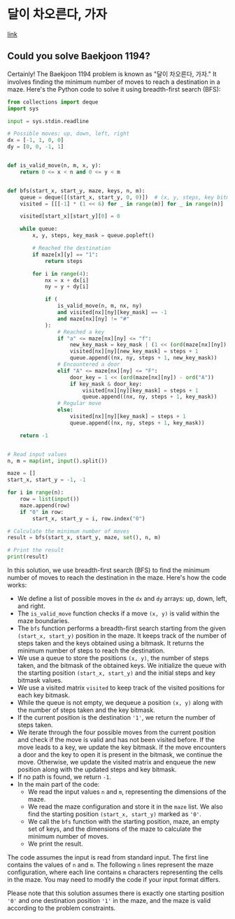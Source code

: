 # 달이 차오른다, 가자

[link](https://www.acmicpc.net/problem/1194)

## Could you solve Baekjoon 1194?

Certainly! The Baekjoon 1194 problem is known as "달이 차오른다, 가자." It involves finding the minimum number of moves to reach a destination in a maze. Here's the Python code to solve it using breadth-first search (BFS):

```python
from collections import deque
import sys

input = sys.stdin.readline

# Possible moves: up, down, left, right
dx = [-1, 1, 0, 0]
dy = [0, 0, -1, 1]


def is_valid_move(n, m, x, y):
    return 0 <= x < n and 0 <= y < m


def bfs(start_x, start_y, maze, keys, n, m):
    queue = deque([(start_x, start_y, 0, 0)])  # (x, y, steps, key bitmask)
    visited = [[[-1] * (1 << 6) for _ in range(m)] for _ in range(n)]

    visited[start_x][start_y][0] = 0

    while queue:
        x, y, steps, key_mask = queue.popleft()

        # Reached the destination
        if maze[x][y] == "1":
            return steps

        for i in range(4):
            nx = x + dx[i]
            ny = y + dy[i]

            if (
                is_valid_move(n, m, nx, ny)
                and visited[nx][ny][key_mask] == -1
                and maze[nx][ny] != "#"
            ):
                # Reached a key
                if "a" <= maze[nx][ny] <= "f":
                    new_key_mask = key_mask | (1 << (ord(maze[nx][ny]) - ord("a")))
                    visited[nx][ny][new_key_mask] = steps + 1
                    queue.append((nx, ny, steps + 1, new_key_mask))
                # Encountered a door
                elif "A" <= maze[nx][ny] <= "F":
                    door_key = 1 << (ord(maze[nx][ny]) - ord("A"))
                    if key_mask & door_key:
                        visited[nx][ny][key_mask] = steps + 1
                        queue.append((nx, ny, steps + 1, key_mask))
                # Regular move
                else:
                    visited[nx][ny][key_mask] = steps + 1
                    queue.append((nx, ny, steps + 1, key_mask))

    return -1


# Read input values
n, m = map(int, input().split())

maze = []
start_x, start_y = -1, -1

for i in range(n):
    row = list(input())
    maze.append(row)
    if "0" in row:
        start_x, start_y = i, row.index("0")

# Calculate the minimum number of moves
result = bfs(start_x, start_y, maze, set(), n, m)

# Print the result
print(result)
```

In this solution, we use breadth-first search (BFS) to find the minimum number of moves to reach the destination in the maze. Here's how the code works:

- We define a list of possible moves in the `dx` and `dy` arrays: up, down, left, and right.
- The `is_valid_move` function checks if a move `(x, y)` is valid within the maze boundaries.
- The `bfs` function performs a breadth-first search starting from the given `(start_x, start_y)` position in the maze. It keeps track of the number of steps taken and the keys obtained using a bitmask. It returns the minimum number of steps to reach the destination.
- We use a queue to store the positions `(x, y)`, the number of steps taken, and the bitmask of the obtained keys. We initialize the queue with the starting position `(start_x, start_y)` and the initial steps and key bitmask values.
- We use a visited matrix `visited` to keep track of the visited positions for each key bitmask.
- While the queue is not empty, we dequeue a position `(x, y)` along with the number of steps taken and the key bitmask.
- If the current position is the destination `'1'`, we return the number of steps taken.
- We iterate through the four possible moves from the current position and check if the move is valid and has not been visited before. If the move leads to a key, we update the key bitmask. If the move encounters a door and the key to open it is present in the bitmask, we continue the move. Otherwise, we update the visited matrix and enqueue the new position along with the updated steps and key bitmask.
- If no path is found, we return `-1`.
- In the main part of the code:
  - We read the input values `n` and `m`, representing the dimensions of the maze.
  - We read the maze configuration and store it in the `maze` list. We also find the starting position `(start_x, start_y)` marked as `'0'`.
  - We call the `bfs` function with the starting position, maze, an empty set of keys, and the dimensions of the maze to calculate the minimum number of moves.
  - We print the result.

The code assumes the input is read from standard input. The first line contains the values of `n` and `m`. The following `n` lines represent the maze configuration, where each line contains `m` characters representing the cells in the maze. You may need to modify the code if your input format differs.

Please note that this solution assumes there is exactly one starting position `'0'` and one destination position `'1'` in the maze, and the maze is valid according to the problem constraints.
